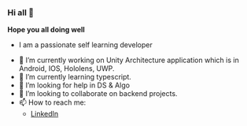 ### Hi all 👋
**Hope you all doing well**

* I am a passionate self learning developer 
- 🔭 I’m currently working on Unity Architecture application which is in Android, IOS, Hololens, UWP.
- 🌱 I’m currently learning typescript.
- 🤔 I’m looking for help in DS & Algo
- 👯 I’m looking to collaborate on backend projects.
- 📫 How to reach me:
  * [LinkedIn](www.linkedin.com/in/pradeephgk)
  

<!--
**PradeepHGK/PradeepHGK** is a ✨ _special_ ✨ repository because its `README.md` (this file) appears on your GitHub profile.

Here are some ideas to get you started:

- 🔭 I’m currently working on ...
- 🌱 I’m currently learning ...
- 👯 I’m looking to collaborate on ...
- 🤔 I’m looking for help with ...
- 💬 Ask me about ...
- 📫 How to reach me: ...
- 😄 Pronouns: ...
- ⚡ Fun fact: ...
-->
